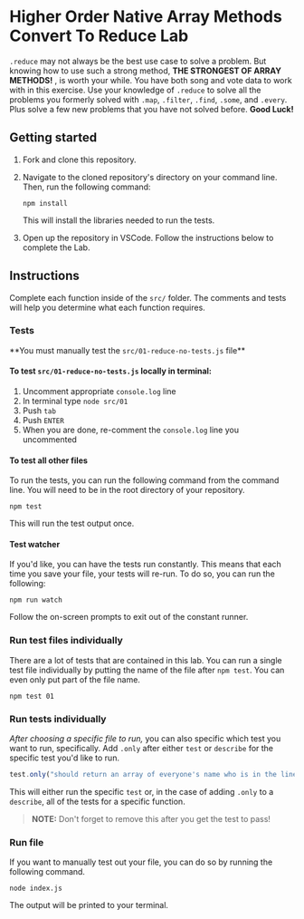 # Higher Order Native Array Methods Convert To Reduce Lab

`.reduce` may not always be the best use case to solve a problem. But knowing how to use such a strong method, **THE STRONGEST OF ARRAY METHODS!** , is worth your while. You have both song and vote data to work with in this exercise. Use your knowledge of `.reduce` to solve all the problems you formerly solved with `.map`, `.filter`, `.find`, `.some`, and `.every`.
Plus solve a few new problems that you have not solved before.
**Good Luck!**

## Getting started

1. Fork and clone this repository.

1. Navigate to the cloned repository's directory on your command line. Then, run the following command:

   ```
   npm install
   ```

   This will install the libraries needed to run the tests.

1. Open up the repository in VSCode. Follow the instructions below to complete the Lab.

## Instructions

Complete each function inside of the `src/` folder. The comments and tests will help you determine what each function requires.

### Tests

\*\*You must manually test the `src/01-reduce-no-tests.js` file\*\*

#### To test `src/01-reduce-no-tests.js` locally in terminal:

1.  Uncomment appropriate `console.log` line
1.  In terminal type `node src/01`
1.  Push `tab`
1.  Push `ENTER`
1.  When you are done, re-comment the `console.log` line you uncommented

#### To test all other files

To run the tests, you can run the following command from the command line. You will need to be in the root directory of your repository.

```
npm test
```

This will run the test output once.

#### Test watcher

If you'd like, you can have the tests run constantly. This means that each time you save your file, your tests will re-run. To do so, you can run the following:

```
npm run watch
```

Follow the on-screen prompts to exit out of the constant runner.

### Run test files individually

There are a lot of tests that are contained in this lab. You can run a single test file individually by putting the name of the file after `npm test`. You can even only put part of the file name.

```
npm test 01
```

### Run tests individually

_After choosing a specific file to run,_ you can also specific which test you want to run, specifically. Add `.only` after either `test` or `describe` for the specific test you'd like to run.

```js
test.only("should return an array of everyone's name who is in the line, in order", () => {
```

This will either run the specific `test` or, in the case of adding `.only` to a `describe`, all of the tests for a specific function.

> **NOTE:** Don't forget to remove this after you get the test to pass!

### Run file

If you want to manually test out your file, you can do so by running the following command.

```
node index.js
```

The output will be printed to your terminal.
